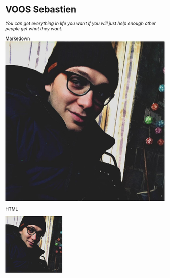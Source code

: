#  VOOS Sebastien 
*You can get everything in life you want if you will just help enough other people get what they want.*

Markedown
![MOI ;)](12140062_10204994154402098_6147677458600442170_o.jpg )

HTML

<img src="12140062_10204994154402098_6147677458600442170_o.jpg" alt="moi" width="180">